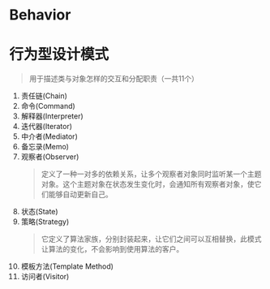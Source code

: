 # Behavior
# 行为型设计模式
> 用于描述类与对象怎样的交互和分配职责（一共11个）

1. 责任链(Chain)
2. 命令(Command)
3. 解释器(Interpreter)
4. 迭代器(Iterator)
5. 中介者(Mediator)
6. 备忘录(Memo)
7. 观察者(Observer)
    > 定义了一种一对多的依赖关系，让多个观察者对象同时监听某一个主题对象。这个主题对象在状态发生变化时，会通知所有观察者对象，使它们能够自动更新自己。
8. 状态(State)
9. 策略(Strategy)
    > 它定义了算法家族，分别封装起来，让它们之间可以互相替换，此模式让算法的变化，不会影响到使用算法的客户。
10. 模板方法(Template Method)
11. 访问者(Visitor)